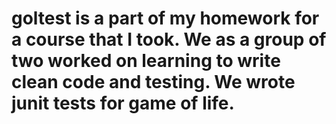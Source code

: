 # goltest is a part of my homework for a course that I took. We as a group of two worked on learning to write clean code and testing. We wrote junit tests for game of life.

